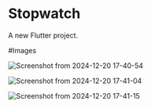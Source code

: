 # Stopwatch

A new Flutter project.



#Images



![Screenshot from 2024-12-20 17-40-54](https://github.com/user-attachments/assets/96d222c3-cf88-488b-9c0d-4280c09d6b96)


![Screenshot from 2024-12-20 17-41-04](https://github.com/user-attachments/assets/a8ce91dd-8cc9-4343-9298-2a3168d4d850)


![Screenshot from 2024-12-20 17-41-15](https://github.com/user-attachments/assets/72dcb7b8-3bd4-4c1f-ab9e-967430d7337e)
